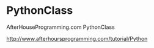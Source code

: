 PythonClass
===========

AfterHouseProgramming.com PythonClass

http://www.afterhoursprogramming.com/tutorial/Python